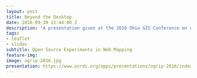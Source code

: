 ```yaml
---
layout: post
title: Beyond the Desktop
date: 2016-09-30 11:44:00 Z
description: "A presentation given at the 2016 Ohio GIS Conference on utilizing open source tools in web mapping. We also explore the trend of tools beyond simply ArcMap and Python for GIS and web mapping."
tags:
- leaflet
- slides
subtitle: Open Source Experiments in Web Mapping
feature-img:
image: ogrip-2016.jpg
presentation: https://www.ovrdc.org/apps/presentations/ogrip-2016/index.html#/
---
```


